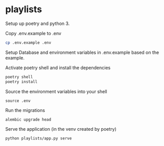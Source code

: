 # playlists

Setup up poetry and python 3.

Copy .env.example to .env

```bash
cp .env.example .env
```

Setup Database and environment variables in .env.example based on the example.

Activate poetry shell and install the dependencies

```bash
poetry shell
poetry install
```
Source the environment variables into your shell

`source .env`

Run the migrations

```bash
alembic upgrade head
```

Serve the application (in the venv created by poetry)

```bash
python playlists/app.py serve
```
